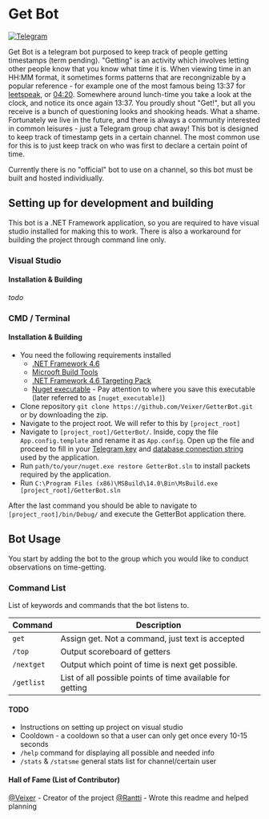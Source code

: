 # Get Bot

[![Telegram](https://telegram.org/img/t_logo.png)](https://telegram.org/)

Get Bot is a telegram bot purposed to keep track of people getting timestamps (term pending). "Getting" is an activity which involves letting other people know that you know what time it is. When viewing time in an HH:MM format, it sometimes forms patterns that are recongnizable by a popular reference - for example one of the most famous being 13:37 for [leetspeak](https://en.wikipedia.org/wiki/Leet), or [04:20](https://en.wikipedia.org/wiki/420_(cannabis_culture)). Somewhere around lunch-time you take a look at the clock, and notice its once again 13:37. You proudly shout "Get!", but all you receive is a bunch of questioning looks and shooking heads. What a shame. Fortunately we live in the future, and there is always a community interested in common leisures - just a Telegram group chat away! This bot is designed to keep track of timestamp gets in a certain channel. The most common use for this is to just keep track on who was first to declare a certain point of time.

Currently there is no "official" bot to use on a channel, so this bot must be built and hosted individiually.

## Setting up for development and building
This bot is a .NET Framework application, so you are required to have visual studio installed for making this to work. There is also a workaround for building the project through command line only.
### Visual Studio
#### Installation & Building
_todo_

### CMD / Terminal
#### Installation & Building
- You need the following requirements installed
  - [.NET Framework 4.6](https://www.microsoft.com/en-us/download/details.aspx?id=48130)
  - [Microoft Build Tools](https://www.microsoft.com/en-us/download/details.aspx?id=48159)
  - [.NET Framework 4.6 Targeting Pack](https://www.microsoft.com/en-us/download/details.aspx?id=48136)
  - [Nuget executable](https://www.nuget.org/downloads) - Pay attention to where you save this executable (later referred to as `[nuget_executable]`)
- Clone repository `git clone https://github.com/Veixer/GetterBot.git` or by downloading the zip.
- Navigate to the project root. We will refer to this by `[project_root]`
- Navigate to `[project_root]/GetterBot/`. Inside, copy the file `App.config.template` and rename it as `App.config`. Open up the file and proceed to fill in your [Telegram key](https://core.telegram.org/api/obtaining_api_id) and [database connection string](https://msdn.microsoft.com/en-us/library/jj653752(v=vs.110).aspx) used by the application. 
- Run `path/to/your/nuget.exe restore GetterBot.sln` to install packets required by the application.
- Run `C:\Program Files (x86)\MSBuild\14.0\Bin\MsBuild.exe [project_root]/GetterBot.sln`

After the last command you should be able to navigate to `[project_root]/bin/Debug/` and execute the GetterBot application there.

## Bot Usage
You start by adding the bot to the group which you would like to conduct observations on time-getting.

### Command List

List of keywords and commands that the bot listens to.

| Command | Description |
| --- | --- | 
| `get` | Assign get. Not a command, just text is accepted | 
| `/top` | Output scoreboard of getters | 
| `/nextget` | Output which point of time is next get possible. | 
| `/getlist` | List of all possible points of time available for getting |

#### TODO
- Instructions on setting up project on visual studio
- Cooldown - a cooldown so that a user can only get once every 10-15 seconds
- `/help` command for displaying all possible and needed info
- `/stats` & `/statsme` general stats list for channel/certain user
 
#### Hall of Fame (List of Contributor)
[@Veixer](https://github.com/Veixer/) - Creator of the project
[@Rantti](https://github.com/Rantti/) - Wrote this readme and helped planning
